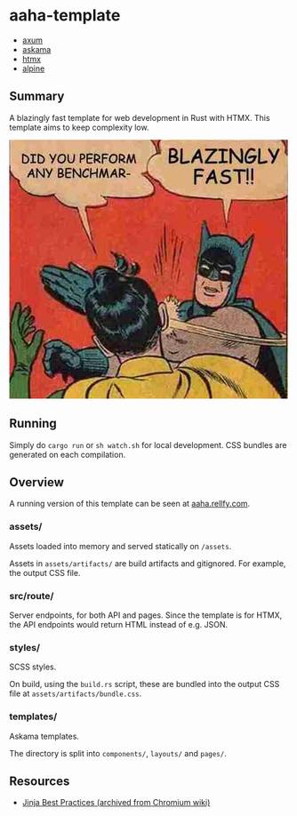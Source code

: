 # aaha-template

- [axum](https://github.com/tokio-rs/axum)
- [askama](https://github.com/djc/askama)
- [htmx](https://htmx.org)
- [alpine](https://alpinejs.dev)

## Summary

A blazingly fast template for web development in Rust with HTMX.
This template aims to keep complexity low.

![](blazingly_fast.jpg)

## Running

Simply do `cargo run` or `sh watch.sh` for local development.
CSS bundles are generated on each compilation.

## Overview

A running version of this template can be seen at
[aaha.rellfy.com](https://aaha.rellfy.com).

### assets/

Assets loaded into memory and served statically on `/assets`.

Assets in `assets/artifacts/` are build artifacts and gitignored.
For example, the output CSS file.

### src/route/

Server endpoints, for both API and pages.
Since the template is for HTMX, the API endpoints would return HTML instead
of e.g. JSON.

### styles/

SCSS styles.

On build, using the `build.rs` script, these are bundled into the
output CSS file at `assets/artifacts/bundle.css`.

### templates/

Askama templates.

The directory is split into `components/`, `layouts/` and `pages/`.

## Resources

- [Jinja Best Practices (archived from Chromium wiki)][0]

[0]: https://web.archive.org/web/20211114230809/https://www.chromium.org/developers/jinja
